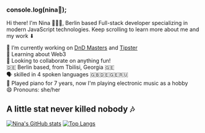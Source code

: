 ### console.log(nina🤠);

Hi there! I'm Nina 👩🏻‍💻, Berlin based Full-stack developer specializing in modern JavaScript technologies. Keep scrolling to learn more about me and my work ⬇


🔭 I’m currently working on [DnD Masters](https://github.com/ninabarbakadze/DnD-Masters) and [Tipster](https://github.com/ninabarbakadze/Tipster)<br>
🧠 Learning about Web3<br>
👀 Looking to collaborate on anything fun!<br> 
🇩🇪 Berlin based, from Tbilisi, Georgia 🇬🇪 <br>
🗣 skilled in 4 spoken languages 🇬🇧🇩🇪🇬🇪🇷🇺<br>
🎹 Played piano for 7 years, now I'm playing electronic music as a hobby<br>
😄 Pronouns: she/her<br>


## A little stat never killed nobody 🎶

[![Nina's GitHub stats](https://github-readme-stats.vercel.app/api?username=ninabarbakadze)](https://github.com/ninabarbakadze/github-readme-stats)
[![Top Langs](https://github-readme-stats.vercel.app/api/top-langs/?username=ninabarbakadze&layout=compact)](https://github.com/ninabarbakadze/github-readme-stats)

